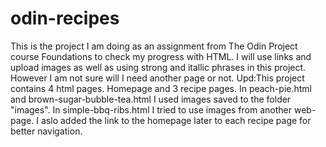 # odin-recipes
This is the project I am doing as an assignment from The Odin Project course Foundations to check my progress with HTML. I will use links and upload images as well as using strong and itallic phrases in this project. However I am not sure will I need another page or not.
Upd:This project contains 4 html pages. Homepage and 3 recipe pages. In peach-pie.html and brown-sugar-bubble-tea.html I used images saved to the folder "images". In simple-bbq-ribs.html I tried to use images from another web-page.
I aslo added the link to the homepage later to each recipe page for better navigation.